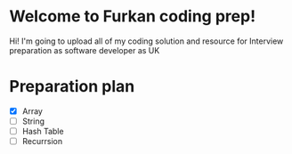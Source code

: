 # Welcome to Furkan coding prep!

Hi! I'm going to upload all of my coding solution and resource for Interview preparation as software developer as UK


# Preparation plan
- [X] Array
- [ ]  String  
- [ ] Hash Table
- [ ] Recurrsion

